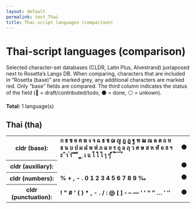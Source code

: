 ```yaml
---
layout: default
permalink: test_Thai
title: Thai-script languages (comparison)
---
```


# Thai-script languages (comparison)

Selected character-set databases (CLDR, Latin Plus, Alvestrand) juxtaposed next to Rosetta’s Langs DB. When comparing, characters that are included in “Rosetta (base)” are marked grey, any additional characters are marked red. Only “base” fields are compared. The third column indicates the status of the field (🔴 = draft/contributed/todo, ⚫️ = done, ⚪️ = unkown).

**Total:** 1 language(s)

## Thai (tha)

<table>
 <tr><th>cldr (base):</th><td><strong>ก</strong> <strong>ข</strong> <strong>ฃ</strong> <strong>ค</strong> <strong>ฅ</strong> <strong>ฆ</strong> <strong>ง</strong> <strong>จ</strong> <strong>ฉ</strong> <strong>ช</strong> <strong>ซ</strong> <strong>ฌ</strong> <strong>ญ</strong> <strong>ฎ</strong> <strong>ฏ</strong> <strong>ฐ</strong> <strong>ฑ</strong> <strong>ฒ</strong> <strong>ณ</strong> <strong>ด</strong> <strong>ต</strong> <strong>ถ</strong> <strong>ท</strong> <strong>ธ</strong> <strong>น</strong> <strong>บ</strong> <strong>ป</strong> <strong>ผ</strong> <strong>ฝ</strong> <strong>พ</strong> <strong>ฟ</strong> <strong>ภ</strong> <strong>ม</strong> <strong>ย</strong> <strong>ร</strong> <strong>ฤ</strong> <strong>ล</strong> <strong>ฦ</strong> <strong>ว</strong> <strong>ศ</strong> <strong>ษ</strong> <strong>ส</strong> <strong>ห</strong> <strong>ฬ</strong> <strong>อ</strong> <strong>ฮ</strong> <strong>ฯ</strong> <strong>ะ</strong> <strong>ั</strong> <strong>า</strong> <strong>ำ</strong> <strong>ิ</strong> <strong>ี</strong> <strong>ึ</strong> <strong>ื</strong> <strong>ุ</strong> <strong>ู</strong> <strong>ฺ</strong> <strong>เ</strong> <strong>แ</strong> <strong>โ</strong> <strong>ใ</strong> <strong>ไ</strong> <strong>ๅ</strong> <strong>ๆ</strong> <strong>็</strong> <strong>่</strong> <strong>้</strong> <strong>๊</strong> <strong>๋</strong> <strong>์</strong> <strong>ํ</strong> <strong>๎</strong> </td><td>⚫️</td></tr>
<tr><th>cldr (auxiliary):</th><td><strong>​</strong> </td><td>⚫️</td></tr>
<tr><th>cldr (numbers):</th><td><strong>%</strong> <strong>+</strong> <strong>,</strong> <strong>-</strong> <strong>.</strong> <strong>0</strong> <strong>1</strong> <strong>2</strong> <strong>3</strong> <strong>4</strong> <strong>5</strong> <strong>6</strong> <strong>7</strong> <strong>8</strong> <strong>9</strong> <strong>‰</strong> </td><td>⚫️</td></tr>
<tr><th>cldr (punctuation):</th><td><strong>!</strong> <strong>"</strong> <strong>#</strong> <strong>'</strong> <strong>(</strong> <strong>)</strong> <strong>*</strong> <strong>,</strong> <strong>-</strong> <strong>.</strong> <strong>/</strong> <strong>:</strong> <strong>@</strong> <strong>[</strong> <strong>]</strong> <strong>‐</strong> <strong>–</strong> <strong>—</strong> <strong>‘</strong> <strong>’</strong> <strong>“</strong> <strong>”</strong> <strong>…</strong> <strong>′</strong> <strong>″</strong> </td><td>⚫️</td></tr>
 </table>

